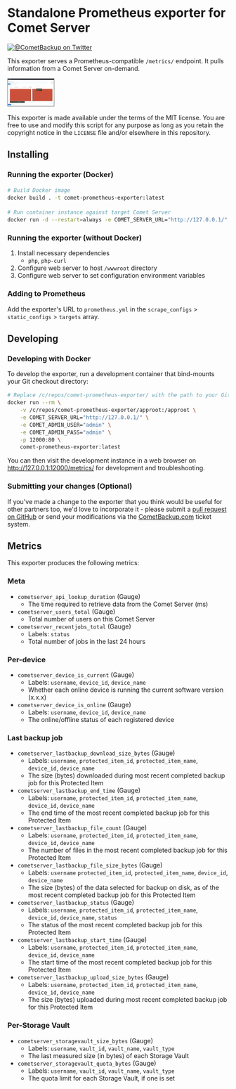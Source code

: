 # Standalone Prometheus exporter for Comet Server

[![@CometBackup on Twitter](https://img.shields.io/badge/twitter-%40CometBackup-blue.svg?style=flat)](https://twitter.com/CometBackup)

This exporter serves a Prometheus-compatible `/metrics/` endpoint. It pulls information from a Comet Server on-demand.

[![](doc/screenshot.thumb.jpg)](doc/screenshot.png)

This exporter is made available under the terms of the MIT license. You are free to use and modify this script for any purpose as long as you retain the copyright notice in the `LICENSE` file and/or elsewhere in this repository.

## Installing

### Running the exporter (Docker)

```bash
# Build Docker image
docker build . -t comet-prometheus-exporter:latest

# Run container instance against target Comet Server
docker run -d --restart=always -e COMET_SERVER_URL="http://127.0.0.1/" -e COMET_ADMIN_USER="admin" -e COMET_ADMIN_PASS="admin" -p 80:80 comet-prometheus-exporter:latest
```

### Running the exporter (without Docker)

1. Install necessary dependencies
    - `php`, `php-curl`
2. Configure web server to host `/wwwroot` directory
3. Configure web server to set configuration environment variables

### Adding to Prometheus

Add the exporter's URL to `prometheus.yml` in the `scrape_configs` > `static_configs` > `targets` array.

## Developing

### Developing with Docker

To develop the exporter, run a development container that bind-mounts your Git checkout directory:

```bash
# Replace /c/repos/comet-prometheus-exporter/ with the path to your Git checkout
docker run --rm \
    -v /c/repos/comet-prometheus-exporter/approot:/approot \
    -e COMET_SERVER_URL="http://127.0.0.1/" \
    -e COMET_ADMIN_USER="admin" \
    -e COMET_ADMIN_PASS="admin" \
    -p 12000:80 \
    comet-prometheus-exporter:latest
```

You can then visit the development instance in a web browser on http://127.0.0.1:12000/metrics/ for development and troubleshooting.

### Submitting your changes (Optional)

If you've made a change to the exporter that you think would be useful for other partners too, we'd love to incorporate it - please submit a [pull request on GitHub](https://github.com/CometBackup/comet-prometheus-exporter/pulls) or send your modifications via the [CometBackup.com](https://cometbackup.com/) ticket system.

## Metrics

This exporter produces the following metrics:

### Meta

- `cometserver_api_lookup_duration` (Gauge)
    - The time required to retrieve data from the Comet Server (ms)
- `cometserver_users_total` (Gauge)
    - Total number of users on this Comet Server
- `cometserver_recentjobs_total` (Gauge)
    - Labels: `status`
    - Total number of jobs in the last 24 hours

### Per-device

- `cometserver_device_is_current` (Gauge)
    - Labels: `username`, `device_id`, `device_name`
    - Whether each online device is running the current software version (x.x.x)
- `cometserver_device_is_online` (Gauge)
    - Labels: `username`, `device_id`, `device_name`
    - The online/offline status of each registered device

### Last backup job

- `cometserver_lastbackup_download_size_bytes` (Gauge)
    - Labels: `username`, `protected_item_id`, `protected_item_name`, `device_id`, `device_name`
    - The size (bytes) downloaded during most recent completed backup job for this Protected Item
- `cometserver_lastbackup_end_time` (Gauge)
    - Labels: `username`, `protected_item_id`, `protected_item_name`, `device_id`, `device_name`
    - The end time of the most recent completed backup job for this Protected Item
- `cometserver_lastbackup_file_count` (Gauge)
    - Labels: `username`, `protected_item_id`, `protected_item_name`, `device_id`, `device_name`
    - The number of files in the most recent completed backup job for this Protected Item
- `cometserver_lastbackup_file_size_bytes` (Gauge)
    - Labels: `username` `protected_item_id`, `protected_item_name`, `device_id`, `device_name`
    - The size (bytes) of the data selected for backup on disk, as of the most recent completed backup job for this Protected Item
- `cometserver_lastbackup_status` (Gauge)
    - Labels: `username`, `protected_item_id`, `protected_item_name`, `device_id`, `device_name`, `status`
    - The status of the most recent completed backup job for this Protected Item
- `cometserver_lastbackup_start_time` (Gauge)
    - Labels: `username`, `protected_item_id`, `protected_item_name`, `device_id`, `device_name`
    - The start time of the most recent completed backup job for this Protected Item
- `cometserver_lastbackup_upload_size_bytes` (Gauge)
    - Labels: `username`, `protected_item_id`, `protected_item_name`, `device_id`, `device_name`
    - The size (bytes) uploaded during most recent completed backup job for this Protected Item

### Per-Storage Vault

- `cometserver_storagevault_size_bytes` (Gauge)
    - Labels: `username`, `vault_id`, `vault_name`, `vault_type`
    - The last measured size (in bytes) of each Storage Vault
- `cometserver_storagevault_quota_bytes` (Gauge)
    - Labels: `username`, `vault_id`, `vault_name`, `vault_type`
    - The quota limit for each Storage Vault, if one is set
